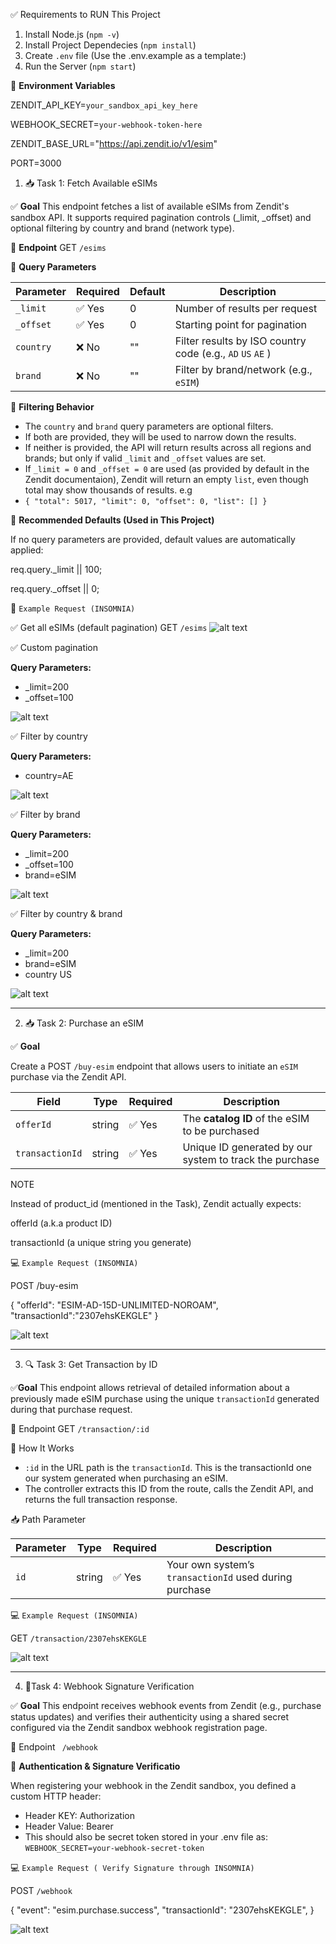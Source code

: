 ✅ Requirements to RUN This Project
1. Install Node.js (`npm -v`)
2. Install Project Dependecies (`npm install`)
3. Create `.env` file (Use the .env.example as a template:)
4. Run the Server (`npm start`)

🔐 **Environment Variables**

ZENDIT_API_KEY=`your_sandbox_api_key_here`

WEBHOOK_SECRET=`your-webhook-token-here`

ZENDIT_BASE_URL="https://api.zendit.io/v1/esim"

PORT=3000

1. 📥 Task 1: Fetch Available eSIMs

✅ **Goal**
This endpoint fetches a list of available eSIMs from Zendit's sandbox API. It supports required pagination controls (\_limit, \_offset) and optional filtering by country and brand (network type).

🧾 **Endpoint**
GET `/esims`

📌 **Query Parameters**

| Parameter | Required | Default | Description                                                |
| --------- | -------- | ------- | ---------------------------------------------------------- |
| `_limit`  | ✅ Yes   | 0       | Number of results per request                              |
| `_offset` | ✅ Yes   | 0       | Starting point for pagination                              |
| `country` | ❌ No    | ""      | Filter results by ISO country code (e.g., `AD` `US` `AE` ) |
| `brand`   | ❌ No    | ""      | Filter by brand/network (e.g., `eSIM`)                     |


🔎 **Filtering Behavior**

- The `country` and `brand` query parameters are optional filters.
- If both are provided, they will be used to narrow down the results.
- If neither is provided, the API will return results across all regions and brands; but only if valid `_limit` and `_offset` values are set.
- If `_limit = 0` and `_offset = 0` are used (as provided by default in the Zendit documentaion), Zendit will return an empty `list`, even though total may show thousands of results. e.g
- `
 {
  "total": 5017,
  "limit": 0,
  "offset": 0,
  "list": []
} `

🧠 **Recommended Defaults (Used in This Project)**

If no query parameters are provided, default values are automatically applied:

req.query._limit || 100;

req.query._offset || 0;

🧪 `Example Request (INSOMNIA)`

✅ Get all eSIMs (default pagination)
GET `/esims`
![alt text](default_query.png)


✅ Custom pagination

**Query Parameters:**

- _limit=200
- _offset=100

![alt text](filter_by_limit&offset.png)


✅ Filter by country

**Query Parameters:**

- country=AE

![alt text](filter_by_country.png)


✅ Filter by brand

**Query Parameters:**

- _limit=200
- _offset=100
- brand=eSIM

![alt text](filter_by_brand.png)

✅ Filter by country & brand

**Query Parameters:**

- _limit=200
- brand=eSIM
- country US

![alt text](filter_by_brand&country.png)

---

2. 📥 Task 2: Purchase an eSIM

✅ **Goal**

Create a POST `/buy-esim` endpoint that allows users to initiate an `eSIM` purchase via the Zendit API.

| Field           | Type   | Required | Description                                             |
| --------------- | ------ | -------- | ------------------------------------------------------- |
| `offerId`       | string | ✅ Yes   | The **catalog ID** of the eSIM to be purchased          |
| `transactionId` | string | ✅ Yes   | Unique ID generated by our system to track the purchase |

NOTE

Instead of product_id (mentioned in the Task), Zendit actually expects:

offerId (a.k.a product ID)

transactionId (a unique string you generate)

💻 `Example Request (INSOMNIA)`

POST /buy-esim

{
"offerId": "ESIM-AD-15D-UNLIMITED-NOROAM",
"transactionId":"2307ehsKEKGLE"
}

![alt text](purchase_eSIM.png)

---

3. 🔍 Task 3: Get Transaction by ID

✅**Goal**
This endpoint allows retrieval of detailed information about a previously made eSIM purchase using the unique `transactionId` generated during that purchase request.

🧾 Endpoint
GET `/transaction/:id`

🧠 How It Works
- `:id` in the URL path is the `transactionId`. This is the transactionId one our system generated when purchasing an eSIM.
- The controller extracts this ID from the route, calls the Zendit API, and returns the full transaction response.

📥 Path Parameter

| Parameter | Type   | Required | Description                                            |
| --------- | ------ | -------- | ------------------------------------------------------ |
| `id`      | string | ✅ Yes    | Your own system’s `transactionId` used during purchase |

💻 `Example Request (INSOMNIA)`

GET `/transaction/2307ehsKEKGLE`

![alt text](image.png)

---

4. 🔐Task 4: Webhook Signature Verification
   
✅ **Goal**
This endpoint receives webhook events from Zendit (e.g., purchase status updates) and verifies their authenticity using a shared secret configured via the Zendit sandbox webhook registration page.

🧾 Endpoint
` /webhook`


🔐 **Authentication & Signature Verificatio**

When registering your webhook in the Zendit sandbox, you defined a custom HTTP header:

- Header KEY: Authorization
- Header Value: Bearer <webhook-secret-token>
- This should also be secret token stored in your .env file as: `WEBHOOK_SECRET=your-webhook-secret-token`

💻 `Example Request ( Verify Signature through INSOMNIA)`

POST `/webhook`

{
  "event": "esim.purchase.success",
  "transactionId": "2307ehsKEKGLE",
}

![alt text](webhook.png)